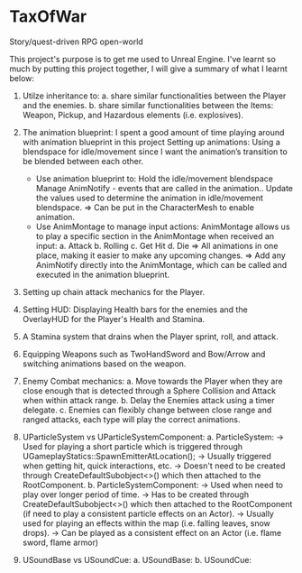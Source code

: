 # TaxOfWar
 Story/quest-driven RPG open-world 

This project's purpose is to get me used to Unreal Engine. I've learnt so much by putting this project together, I will give a summary of what I learnt below:
1. Utilze inheritance to:
  a. share similar functionalities between the Player and the enemies.
  b. share similar functionalities between the Items: Weapon, Pickup, and Hazardous elements (i.e. explosives).
  
2. The animation blueprint: I spent a good amount of time playing around with animation blueprint in this project
  Setting up animations:
    Using a blendspace for idle/movement since I want the animation’s transition to be blended between each other.
    + Use animation blueprint to:
    Hold the idle/movement blendspace
    Manage AnimNotify - events that are called in the animation..
    Update the values used to determine the animation in idle/movement blendspace.
    => Can be put in the CharacterMesh to enable animation.
    + Use AnimMontage to manage input actions:
    AnimMontage allows us to play a specific section in the AnimMontage when received an input:
      a. Attack
      b. Rolling
      c. Get Hit
      d. Die
    => All animations in one place, making it easier to make any upcoming changes.
    => Add any AnimNotify directly into the AnimMontage, which can be called and executed in the animation blueprint.

3. Setting up chain attack mechanics for the Player.
    
4. Setting HUD: Displaying Health bars for the enemies and the OverlayHUD for the Player's Health and Stamina.

5. A Stamina system that drains when the Player sprint, roll, and attack.

6. Equipping Weapons such as TwoHandSword and Bow/Arrow and switching animations based on the weapon.

7. Enemy Combat mechanics:
  a. Move towards the Player when they are close enough that is detected through a Sphere Collision and Attack when within attack range.
  b. Delay the Enemies attack using a timer delegate.
  c. Enemies can flexibly change between close range and ranged attacks, each type will play the correct animations.
  
8. UParticleSystem vs UParticleSystemComponent:
 a. ParticleSystem: 
  -> Used for playing a short particle which is triggered through UGameplayStatics::SpawnEmitterAtLocation();
  -> Usually triggered when getting hit, quick interactions, etc.
  -> Doesn't need to be created through CreateDefaultSubobject<>() which then attached to the RootComponent.
 b. ParticleSystemComponent:
  -> Used when need to play over longer period of time.
  -> Has to be created through CreateDefaultSubobject<>() which then attached to the RootComponent (if need to play a consistent particle effects on an Actor).
  -> Usually used for playing an effects within the map (i.e. falling leaves, snow drops).
  -> Can be played as a consistent effect on an Actor (i.e. flame sword, flame armor)

9. USoundBase vs USoundCue:
 a. USoundBase:
 b. USoundCue:
